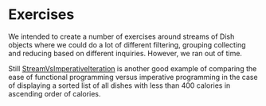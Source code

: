 # Exercises
We intended to create a number of exercises around streams of Dish objects where we could do a lot of different filtering, grouping
collecting and reducing based on different inquiries. However, we ran out of time.

Still [StreamVsImperativeIteration](StreamVsImperativeIteration.java) is another good example of comparing the ease of functional 
programming versus imperative programming in the case of displaying a sorted list of all dishes with less than 400 calories in 
ascending order of calories.
